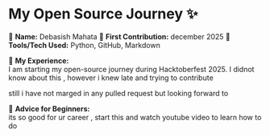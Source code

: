 # My Open Source Journey ✨

👤 **Name:** Debasish Mahata 
📅 **First Contribution:** december 2025 
🔧 **Tools/Tech Used:** Python, GitHub, Markdown  

🌟 **My Experience:**  
I am starting my open-source journey during Hacktoberfest 2025. I didnot know about this , however i knew late and trying to contribute

still i have not marged in any pulled request but looking forward to

📌 **Advice for Beginners:**  
its so good for ur career , start this and watch youtube video to learn how to do  